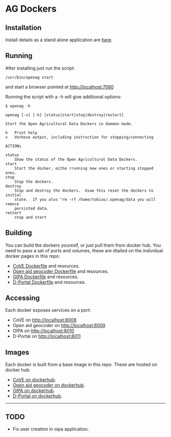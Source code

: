 # AG Dockers

## Installation

Install details as a stand alone application are [here](INSTALL.md).

## Running

After installing just run the script:

    /usr/bin/openag start

and start a browser pointed at [http://localhost:7080](http://localhost:7080)

Running the script with a -h will give additional options:

```
$ openag -h

openag [-v] [-h] [status|start|stop|destroy|restart]

Start the Open Agricultural Data Dockers in daemon mode.

h   Print help
v   Verbose output, including instruction for stopping/connecting

ACTIONs

status
    Show the status of the Open Agricultural Data Dockers.
start
    Start the docker, eithe rrunning new ones or starting stopped ones.
stop
    Stop the dockers.
destroy
    Stop and destroy the dockers.  Usae this reset the dockers to initial
    state.  If you also "rm -rf /home/tobias/.openag/data you will remoce
    persisted data.
restart
    stop and start

```

## Building

You can build the dockers youreslf, or just pull them from docker hub.  You need to pass a set of ports and volumes, these are dtailed on the individual docker pages in this repo:

 * [CoVE Dockerfile](./cove) and resources.
 * [Open aid geocoder Dockerfile](./geocoder) and resources.
 * [OIPA Dockerfile](./oipa) and resources.
 * [D-Portal Dockerfile](./dportal) and resources.

## Accessing

Each docker exposes services on a port:

 * CoVE on [http://localhost:8008](http://localhost:8008)
 * Open aid geocoder on [http://localhost:8009](http://localhost:8009)
 * OIPA on [http://localhost:8010](http://localhost:8010)
 * D-Portal on [http://localhost:8011](http://localhost:8011)

## Images

Each docker is built from a base image in this repo.  These are hosted on docker hub:

 * [CoVE on dockerhub](https://hub.docker.com/r/tobybatch/ag-cove/).
 * [Open aid geocoder on dockerhub](https://hub.docker.com/r/tobybatch/ag-oageocoder/).
 * [OIPA on dockerhub](https://hub.docker.com/r/tobybatch/ag-oipa/).
 * [D-Portal on dockerhub](https://hub.docker.com/r/tobybatch/ag-dportal/).

--------------------

## TODO

 * Fix user creation in oipa application.
